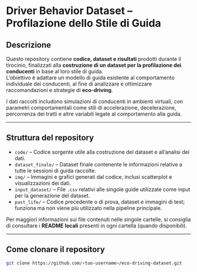 # Driver Behavior Dataset – Profilazione dello Stile di Guida

## Descrizione

Questo repository contiene **codice, dataset e risultati** prodotti durante il tirocinio, finalizzati alla **costruzione di un dataset per la profilazione dei conducenti** in base al loro stile di guida.  
L’obiettivo è adattare un modello di guida esistente al comportamento individuale dei conducenti, al fine di analizzare e ottimizzare raccomandazioni e strategie di **eco-driving**.

I dati raccolti includono simulazioni di conducenti in ambienti virtuali, con parametri comportamentali come stili di accelerazione, decelerazione, percorrenza dei tratti e altre variabili legate al comportamento alla guida.

---

## Struttura del repository

- `code/` – Codice sorgente utile alla costruzione del dataset e all’analisi dei dati.  
- `dataset_finale/` – Dataset finale contenente le informazioni relative a tutte le sessioni di guida raccolte.  
- `img/` – Immagini e grafici generati dal codice, inclusi scatterplot e visualizzazioni dei dati.  
- `input_dataset/` – File `.csv` relativi alle singole guide utilizzate come input per la generazione del dataset.  
- `past_life/` – Codice precedente o di prova, dataset e immagini di test; funziona ma non viene più utilizzato nella pipeline principale.

Per maggiori informazioni sui file contenuti nelle singole cartelle, si consiglia di consultare i **README locali** presenti in ogni cartella (quando disponibili).

---

## Come clonare il repository

```bash
git clone https://github.com/<tuo-username>/eco-driving-dataset.git
